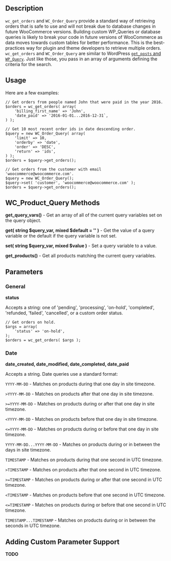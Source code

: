 ## Description

`wc_get_orders` and `WC_Order_Query` provide a standard way of retrieving orders that is safe to use and will not break due to database changes in future WooCommerce versions. Building custom WP_Queries or database queries is likely to break your code in future versions of WooCommerce as data moves towards custom tables for better performance. This is the best-practices way for plugin and theme developers to retrieve multiple orders. `wc_get_orders` and `WC_Order_Query` are similar to WordPress [`get_posts` and `WP_Query`](https://codex.wordpress.org/Class_Reference/WP_Query). Just like those, you pass in an array of arguments defining the criteria for the search.

## Usage

Here are a few examples:

```
// Get orders from people named John that were paid in the year 2016.
$orders = wc_get_orders( array(
    'billing_first_name' => 'John',
    'date_paid' => '2016-01-01...2016-12-31`,
) );
```

```
// Get 10 most recent order ids in date descending order.
$query = new WC_Order_Query( array(
    'limit' => 10,
    'orderby' => 'date',
    'order' => 'DESC',
    'return' => 'ids',
) );
$orders = $query->get_orders();
```

```
// Get orders from the customer with email 'woocommerce@woocommerce.com'.
$query = new WC_Order_Query();
$query->set( 'customer', 'woocommerce@woocommerce.com' );
$orders = $query->get_orders();
```

## WC_Product_Query Methods

**get_query_vars()** - Get an array of all of the current query variables set on the query object.

**get( string $query_var, mixed $default = '' )** - Get the value of a query variable or the default if the query variable is not set.

**set( string $query_var, mixed $value )** - Set a query variable to a value.

**get_products()** - Get all products matching the current query variables.

## Parameters

### General

**status**

Accepts a string: one of 'pending', 'processing', 'on-hold', 'completed', 'refunded, 'failed', 'cancelled', or a custom order status.

```
// Get orders on hold.
$args = array(
    'status' => 'on-hold',
);
$orders = wc_get_orders( $args );
```

### Date

**date_created, date_modified, date_completed, date_paid**

Accepts a string. Date queries use a standard format:

`YYYY-MM-DD` - Matches on products during that one day in site timezone.

`>YYYY-MM-DD` - Matches on products after that one day in site timezone.

`>=YYYY-MM-DD` - Matches on products during or after that one day in site timezone.

`<YYYY-MM-DD` - Matches on products before that one day in site timezone.

`<=YYYY-MM-DD` - Matches on products during or before that one day in site timezone.

`YYYY-MM-DD...YYYY-MM-DD` - Matches on products during or in between the days in site timezone.

`TIMESTAMP` - Matches on products during that one second in UTC timezone.

`>TIMESTAMP` - Matches on products after that one second in UTC timezone.

`>=TIMESTAMP` - Matches on products during or after that one second in UTC timezone.

`<TIMESTAMP` - Matches on products before that one second in UTC timezone.

`<=TIMESTAMP` - Matches on products during or before that one second in UTC timezone.

`TIMESTAMP...TIMESTAMP` - Matches on products during or in between the seconds in UTC timezone.

## Adding Custom Parameter Support

**TODO**